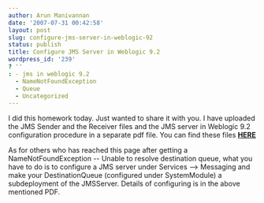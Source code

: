 ```yaml
---
author: Arun Manivannan
date: '2007-07-31 00:42:58'
layout: post
slug: configure-jms-server-in-weblogic-92
status: publish
title: Configure JMS Server in Weblogic 9.2
wordpress_id: '239'
? ''
: - jms in weblogic 9.2
  - NameNotFoundException
  - Queue
  - Uncategorized
---
```


I did this homework today. Just wanted to share it with you. I have uploaded
the JMS Sender and the Receiver files and the JMS server in Weblogic 9.2
configuration procedure in a separate pdf file. You can find these files
**[HERE][1]**

As for others who has reached this page after getting a NameNotFoundException
-- Unable to resolve destination queue, what you have to do is to configure a
JMS server under Services --> Messaging and make your DestinationQueue
(configured under SystemModule) a subdeployment of the JMSServer. Details of
configuring is in the above mentioned PDF.

   [1]: http://www.arunma.com/files/code/jms/

